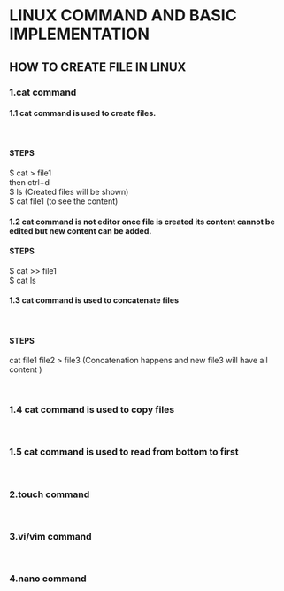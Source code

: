 # LINUX COMMAND AND BASIC IMPLEMENTATION

## HOW TO CREATE FILE IN LINUX

### 1.cat command

#### 1.1 cat command is used to create files.
<br>

#### STEPS

$ cat > file1
<br>
then ctrl+d
<br>
$ ls (Created files will be shown)
<br>
$ cat file1 (to see the content)
<br>

#### 1.2 cat command is not editor once file is created its content cannot be edited but new content can be added.

#### STEPS

$ cat >> file1
<br>
$ cat ls
<br>

#### 1.3 cat command is used to concatenate files
<br>

#### STEPS

cat file1 file2 > file3
(Concatenation happens and new file3 will have all content )


<br>


### 1.4 cat command is used to copy files 

<br>

### 1.5 cat command is used to read from bottom to first
<br>

### 2.touch command
<br>

### 3.vi/vim command
<br>

### 4.nano command
<br>